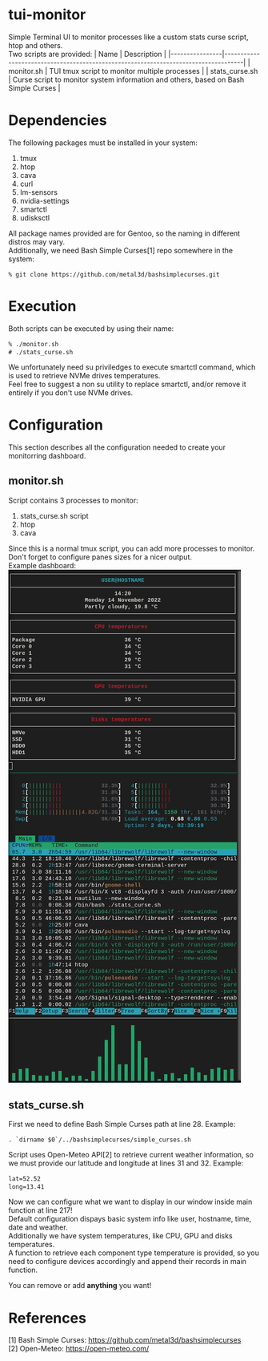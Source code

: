 # tui-monitor
Simple Terminal UI to monitor processes like a custom stats curse script, htop and others.<br>
Two scripts are provided:
| Name           | Description                                                                        |
|----------------|------------------------------------------------------------------------------------|
| monitor.sh     | TUI tmux script to monitor multiple processes                                      |
| stats_curse.sh | Curse script to monitor system information and others, based on Bash Simple Curses |

# Dependencies
The following packages must be installed in your system:
1. tmux
2. htop
3. cava
4. curl
5. lm-sensors
6. nvidia-settings
7. smartctl
8. udisksctl

All package names provided are for Gentoo, so the naming in different distros may vary.<br>
Additionally, we need Bash Simple Curses[1] repo somewhere in the system:
```
% git clone https://github.com/metal3d/bashsimplecurses.git
```

# Execution
Both scripts can be executed by using their name:
```
% ./monitor.sh
# ./stats_curse.sh
```
We unfortunately need su priviledges to execute smartctl command, which is used to retrieve NVMe drives temperatures.<br>
Feel free to suggest a non su utility to replace smartctl, and/or remove it entirely if you don't use NVMe drives.

# Configuration
This section describes all the configuration needed to create your monitorring dashboard.

## monitor.sh
Script contains 3 processes to monitor:
1. stats_curse.sh script
2. htop
3. cava

Since this is a normal tmux script, you can add more processes to monitor.<br>
Don't forget to configure panes sizes for a nicer output.<br>
Example dashboard:
![Screenshot](https://github.com/aggstam/tui-monitor/blob/main/screenshot.png)

## stats_curse.sh
First we need to define Bash Simple Curses path at line 28.
Example:
```
. `dirname $0`/../bashsimplecurses/simple_curses.sh
```

Script uses Open-Meteo API[2] to retrieve current weather information, so we must provide our latitude and longitude at lines 31 and 32.
Example:
```
lat=52.52
long=13.41
```

Now we can configure what we want to display in our window inside main function at line 217!<br>
Default configuration dispays basic system info like user, hostname, time, date and weather.<br>
Additionally we have system temperatures, like CPU, GPU and disks temperatures.<br>
A function to retrieve each component type temperature is provided, so you need to configure devices accordingly and append their records in main function.<br>

You can remove or add **anything** you want! 

# References
[1] Bash Simple Curses: https://github.com/metal3d/bashsimplecurses<br>
[2] Open-Meteo: https://open-meteo.com/
